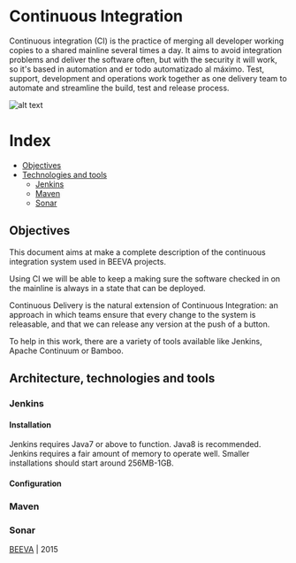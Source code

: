 # Continuous Integration

Continuous integration (CI) is the practice of merging all developer working copies to a shared mainline several times a day.
It aims to avoid integration problems and deliver the software often, but with the security it will work, so it's based in automation and er todo automatizado al máximo.
Test, support, development and operations work together as one delivery team to automate and streamline the build, test and release process.


![alt text](https://github.com/beeva/beeva-best-practices/blob/master/static/horizontal-beeva-logo.png "BEEVA")

# Index


* [Objectives](#objectives)
* [Technologies and tools](#)
	* [Jenkins](#Jenkins)
	* [Maven](#maven)
	* [Sonar](#sonar)



## Objectives

This document aims at make a complete description of the continuous integration system used in BEEVA projects.

Using CI we will be able to keep a making sure the software checked in on the mainline is always in a state that can be deployed. 

Continuous Delivery is the natural extension of Continuous Integration: an approach in which teams ensure that every change to the system is releasable, and that we can release any version at the push of a button.

To help in this work, there are a variety of tools available like Jenkins, Apache Continuum or Bamboo.



## Architecture, technologies and tools


### Jenkins

#### Installation
Jenkins requires Java7 or above to function. Java8 is recommended. Jenkins requires a fair amount of memory to operate well. Smaller installations should start around 256MB-1GB.



#### Configuration



### Maven



### Sonar





[BEEVA](http://www.beeva.com) | 2015

